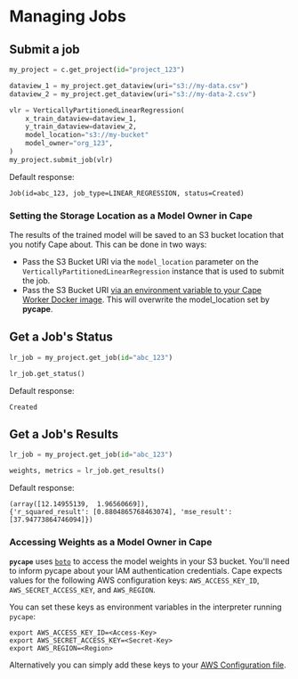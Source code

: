 # Managing Jobs

## Submit a job

```python
my_project = c.get_project(id="project_123")

dataview_1 = my_project.get_dataview(uri="s3://my-data.csv")
dataview_2 = my_project.get_dataview(uri="s3://my-data-2.csv")

vlr = VerticallyPartitionedLinearRegression(
    x_train_dataview=dataview_1,
    y_train_dataview=dataview_2,
    model_location="s3://my-bucket"
    model_owner="org_123",
)
my_project.submit_job(vlr)
```

Default response:

```shell
Job(id=abc_123, job_type=LINEAR_REGRESSION, status=Created)
```

### Setting the Storage Location as a Model Owner in Cape
The results of the trained model will be saved to an S3 bucket location that you notify Cape about. This can be done in two ways:

- Pass the S3 Bucket URI via the `model_location` parameter on the `VerticallyPartitionedLinearRegression` instance that is used to submit the job.
- Pass the S3 Bucket URI [via an environment variable to your Cape Worker Docker image](/understand/architecture/cape-workers/#cape_bucket). This will overwrite the model_location set by **pycape**.

## Get a Job's Status

```python
lr_job = my_project.get_job(id="abc_123")

lr_job.get_status()
```

Default response:

```shell
Created
```

## Get a Job's Results

```python
lr_job = my_project.get_job(id="abc_123")

weights, metrics = lr_job.get_results()
```

Default response:

```shell
(array([12.14955139,  1.96560669]),
{'r_squared_result': [0.8804865768463074], 'mse_result': [37.94773864746094]})
```

### Accessing Weights as a Model Owner in Cape
**`pycape`** uses [`boto`](https://boto3.amazonaws.com/) to access the model weights in your S3 bucket. You'll need to inform pycape about your IAM authentication credentials. Cape expects values for the following AWS configuration keys: `AWS_ACCESS_KEY_ID`, `AWS_SECRET_ACCESS_KEY`, and `AWS_REGION`. 

You can set these keys as environment variables in the interpreter running `pycape`:
```shell
export AWS_ACCESS_KEY_ID=<Access-Key>
export AWS_SECRET_ACCESS_KEY=<Secret-Key>
export AWS_REGION=<Region>
```

Alternatively you can simply add these keys to your [AWS Configuration file](https://boto3.amazonaws.com/v1/documentation/api/latest/guide/quickstart.html#configuration).
